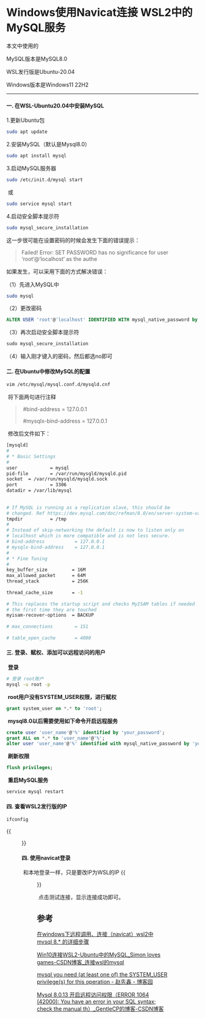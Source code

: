 # Windows使用Navicat连接 WSL2中的MySQL服务




本文中使用的

MySQL版本是MySQL8.0

WSL发行版是Ubuntu-20.04

Windows版本是Windows11 22H2

---

#### 一. 在WSL-Ubuntu20.04中安装MySQL

1.更新Ubuntu包

```bash
sudo apt update
```

2.安装MySQL（默认是Mysql8.0）

```bash
sudo apt install mysql
```

3.启动MySQL服务器

```bash
sudo /etc/init.d/mysql start
```

​	或

```bash
sudo service mysql start
```

4.启动安全脚本提示符

```bash
sudo mysql_secure_installation
```

这一步很可能在设置密码的时候会发生下面的错误提示：

> Failed! Error: SET PASSWORD has no significance for user ‘root‘@‘localhost‘ as the authe

如果发生，可以采用下面的方式解决错误：

（1）先进入MySQL中

```bash
sudo mysql
```

（2）更改密码

```sql
ALTER USER 'root'@'localhost' IDENTIFIED WITH mysql_native_password by 'mynewpassword';
```

（3）再次启动安全脚本提示符

```sql
sudo mysql_secure_installation
```

（4）输入刚才键入的密码，然后都选no即可

#### 二. 在Ubuntu中修改MySQL的配置

```bash
vim /etc/mysql/mysql.conf.d/mysqld.cnf
```

​	将下面两句进行注释

> ​	#bind-address = 127.0.0.1
>
> ​	#mysqlx-bind-address = 127.0.0.1

​	修改后文件如下：

```bash
[mysqld]
#
# * Basic Settings
#
user            = mysql
pid-file        = /var/run/mysqld/mysqld.pid
socket  = /var/run/mysqld/mysqld.sock
port            = 3306
datadir = /var/lib/mysql
 
 
# If MySQL is running as a replication slave, this should be
# changed. Ref https://dev.mysql.com/doc/refman/8.0/en/server-system-variables.html#sysvar_tmpdir
tmpdir          = /tmp
#
# Instead of skip-networking the default is now to listen only on
# localhost which is more compatible and is not less secure.
# bind-address           = 127.0.0.1
# mysqlx-bind-address    = 127.0.0.1
#
# * Fine Tuning
#
key_buffer_size         = 16M
max_allowed_packet      = 64M
thread_stack            = 256K
 
thread_cache_size       = -1
 
# This replaces the startup script and checks MyISAM tables if needed
# the first time they are touched
myisam-recover-options  = BACKUP
 
# max_connections        = 151
 
# table_open_cache       = 4000
```

#### 三. 登录、赋权、添加可以远程访问的用户

​	**登录**

```bash
# 登录 root账户
mysql -u root -p
```

​	**root用户没有SYSTEM_USER权限，进行赋权**

```sql
grant system_user on *.* to 'root';
```

​	**mysql8.0以后需要使用如下命令开启远程服务**

```sql
create user 'user_name'@'%' identified by 'your_password';
grant ALL on *.* to 'user_name'@'%';
alter user 'user_name'@'%' identified with mysql_native_password by 'your_password';
```

​	**刷新权限**

```sql
flush privileges;
```

​	**重启MySQL服务**

```bash
service mysql restart
```

#### 四. 查看WSL2发行版的IP

```bash
ifconfig
```

{{<figure src = "/images/network-ip.png" title = "network-ip">}}

#### 四. 使用navicat登录

​	和本地登录一样，只是要改IP为WSL的IP
{{<figure src = "/images/navicat-wsl-connect.png" title = "navicat-wsl-connect" >}}

​	点击测试连接，显示连接成功即可。



参考
---

[在windows下远程调用、连接（navicat）wsl2中 mysql 8.* 的详细步骤](https://blog.csdn.net/weixin_42580217/article/details/122583888)

[Win10连接WSL2-Ubuntu中的MySQL_Simon loves games-CSDN博客_连接wsl的mysql](https://blog.csdn.net/simongame/article/details/107800586)

[mysql you need (at least one of) the SYSTEM_USER privilege(s) for this operation - 赵先鑫 - 博客园](https://www.cnblogs.com/zhaoxianxin/p/13434416.html)

[Mysql 8.0.13 开启远程访问权限（ERROR 1064 (42000): You have an error in your SQL syntax; check the manual th）_GentleCP的博客-CSDN博客](https://blog.csdn.net/GentleCP/article/details/87936263)


